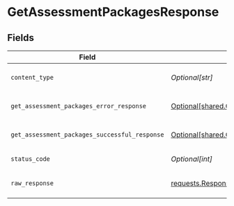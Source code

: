 # GetAssessmentPackagesResponse


## Fields

| Field                                                                                                                          | Type                                                                                                                           | Required                                                                                                                       | Description                                                                                                                    |
| ------------------------------------------------------------------------------------------------------------------------------ | ------------------------------------------------------------------------------------------------------------------------------ | ------------------------------------------------------------------------------------------------------------------------------ | ------------------------------------------------------------------------------------------------------------------------------ |
| `content_type`                                                                                                                 | *Optional[str]*                                                                                                                | :heavy_check_mark:                                                                                                             | HTTP response content type for this operation                                                                                  |
| `get_assessment_packages_error_response`                                                                                       | [Optional[shared.GetAssessmentPackagesErrorResponse]](undefined/models/shared/getassessmentpackageserrorresponse.md)           | :heavy_minus_sign:                                                                                                             | GET /assessment/packages Error response                                                                                        |
| `get_assessment_packages_successful_response`                                                                                  | [Optional[shared.GetAssessmentPackagesSuccessfulResponse]](undefined/models/shared/getassessmentpackagessuccessfulresponse.md) | :heavy_minus_sign:                                                                                                             | GET /assessment/packages Successful response                                                                                   |
| `status_code`                                                                                                                  | *Optional[int]*                                                                                                                | :heavy_check_mark:                                                                                                             | HTTP response status code for this operation                                                                                   |
| `raw_response`                                                                                                                 | [requests.Response](https://requests.readthedocs.io/en/latest/api/#requests.Response)                                          | :heavy_minus_sign:                                                                                                             | Raw HTTP response; suitable for custom response parsing                                                                        |